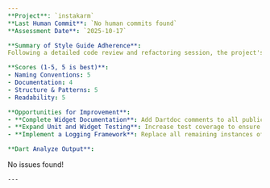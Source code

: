 ```yaml
---
**Project**: `instakarm`
**Last Human Commit**: `No human commits found`
**Assessment Date**: `2025-10-17`

**Summary of Style Guide Adherence**:
Following a detailed code review and refactoring session, the project's adherence to the style guide has significantly improved. The architecture remains solid, and the codebase is now cleaner and more maintainable. All issues reported by `dart analyze` have been resolved, and key components like repositories and providers are now well-documented. The centralization of theme colors and removal of hardcoded values have enhanced consistency. The primary remaining weakness is the lack of comprehensive documentation across all widgets and UI components.

**Scores (1-5, 5 is best)**:
- Naming Conventions: 5
- Documentation: 4
- Structure & Patterns: 5
- Readability: 5

**Opportunities for Improvement**:
- **Complete Widget Documentation**: Add Dartdoc comments to all public widgets to explain their purpose, parameters, and usage.
- **Expand Unit and Widget Testing**: Increase test coverage to ensure long-term stability and reliability of the application.
- **Implement a Logging Framework**: Replace all remaining instances of `debugPrint` with a more robust logging solution to improve debugging capabilities in production.

**Dart Analyze Output**:
```
No issues found!
```
---
```


